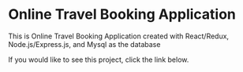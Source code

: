 # Online Travel Booking Application

This is Online Travel Booking Application created with React/Redux, Node.js/Express.js, and Mysql as the database

If you would like to see this project, click the link below.

